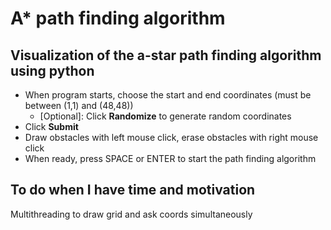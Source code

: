 # A\* path finding algorithm

## Visualization of the a-star path finding algorithm using python

- When program starts, choose the start and end coordinates (must be between (1,1) and (48,48))
  - [Optional]: Click <b>Randomize</b> to generate random coordinates
- Click <b>Submit</b>
- Draw obstacles with left mouse click, erase obstacles with right mouse click
- When ready, press SPACE or ENTER to start the path finding algorithm

## To do when I have time and motivation

Multithreading to draw grid and ask coords simultaneously
